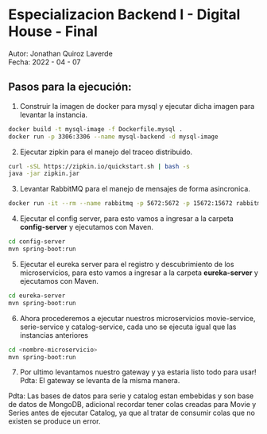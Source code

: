 # Especializacion Backend I - Digital House - Final

Autor: Jonathan Quiroz Laverde <br>
Fecha: 2022 - 04 - 07


## Pasos para la ejecución:

1. Construir la imagen de docker para mysql y ejecutar dicha imagen para levantar la instancia.


```sh
docker build -t mysql-image -f Dockerfile.mysql .
docker run -p 3306:3306 --name mysql-backend -d mysql-image
```
2. Ejecutar zipkin para el manejo del traceo distribuido.

```sh
curl -sSL https://zipkin.io/quickstart.sh | bash -s
java -jar zipkin.jar
```
3. Levantar RabbitMQ para el manejo de mensajes de forma asincronica.

```sh
docker run -it --rm --name rabbitmq -p 5672:5672 -p 15672:15672 rabbitmq:3.11-management
```
4. Ejecutar el config server, para esto vamos a ingresar a la carpeta <strong>config-server</strong> y ejecutamos con Maven.
```sh
cd config-server
mvn spring-boot:run
```

5. Ejecutar el eureka server para el registro y descubrimiento de los microservicios, para esto vamos a ingresar a la carpeta <strong>eureka-server</strong> y ejecutamos con Maven.
```sh
cd eureka-server
mvn spring-boot:run
```

6. Ahora procederemos a ejecutar nuestros microservicios movie-service, serie-service y catalog-service, cada uno se ejecuta igual que las instancias anteriores
```sh
cd <nombre-microservicio>
mvn spring-boot:run
```

7. Por ultimo levantamos nuestro gateway y ya estaria listo todo para usar! Pdta: El gateway se levanta de la misma manera.

Pdta: Las bases de datos para serie y catalog estan embebidas y son base de datos de MongoDB, adicional recordar tener colas creadas para Movie y Series antes de ejecutar Catalog, ya que al tratar de consumir colas que no existen se produce un error.